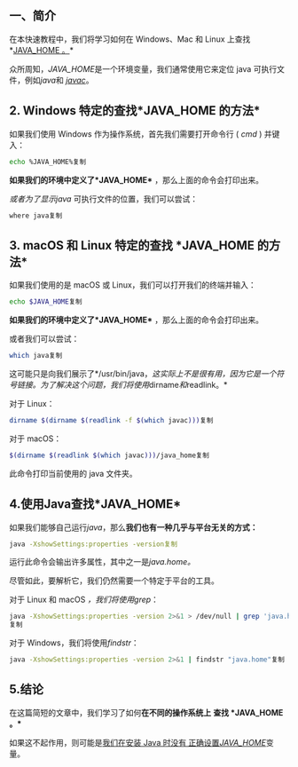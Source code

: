 ## **一、简介**

在本快速教程中，我们将学习如何在 Windows、Mac 和 Linux 上查找*[JAVA_HOME 。](https://www.baeldung.com/java-home-on-windows-7-8-10-mac-os-x-linux)* 

众所周知，*JAVA_HOME*是一个环境变量，我们通常使用它来定位 java 可执行文件，例如*java*和 *[javac](https://www.baeldung.com/javac)*。

## **2. Windows 特定的查找*****JAVA_HOME 的方法\*** 

如果我们使用 Windows 作为操作系统，首先我们需要打开命令行 ( *cmd* ) 并键入：

```bash
echo %JAVA_HOME%复制
```

**如果我们的环境中定义了\*JAVA_HOME\*** ，那么上面的命令会打印出来。

*或者为了显示java* 可执行文件的位置，我们可以尝试：

```java
where java复制
```

## **3. macOS 和 Linux 特定的查找 \*JAVA_HOME 的方法\***

如果我们使用的是 macOS 或 Linux，我们可以打开我们的终端并输入：

```bash
echo $JAVA_HOME复制
```

**如果我们的环境中定义了\*JAVA_HOME\*** ，那么上面的命令会打印出来。

或者我们可以尝试：

```bash
which java复制
```

这可能只是向我们展示了*/usr/bin/java，*这实际上不是很有用，因为它是一个符号链接。为了解决这个问题，我们将使用*dirname*和*readlink。*

对于 Linux：

```bash
dirname $(dirname $(readlink -f $(which javac)))复制
```

对于 macOS：

```bash
$(dirname $(readlink $(which javac)))/java_home复制
```

此命令打印当前使用的 java 文件夹。

## **4.使用Java查找\*JAVA_HOME\***

如果我们能够自己运行*java*，那么**我们也有一种几乎与平台无关的方式：**

```bash
java -XshowSettings:properties -version复制
```

运行此命令会输出许多属性，其中之一是*java.home。*

尽管如此，要解析它，我们仍然需要一个特定于平台的工具。

对于 Linux 和 macOS *，*我们将使用*grep*：

```bash
java -XshowSettings:properties -version 2>&1 > /dev/null | grep 'java.home' 
复制
```

对于 Windows，我们将使用*findstr*：

```bash
java -XshowSettings:properties -version 2>&1 | findstr "java.home"复制
```

## **5.结论**

在这篇简短的文章中，我们学习了如何**在不同的操作系统上** **查找 \*JAVA_HOME 。\***

如果这不起作用，则可能是[我们在安装 Java 时没有 正确设置*JAVA_HOME*](https://www.baeldung.com/java-check-is-installed)变量。